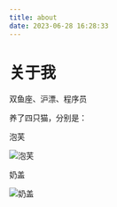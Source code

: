 ```yaml
---
title: about
date: 2023-06-28 16:28:33
---
```


# 关于我

双鱼座、沪漂、程序员

养了四只猫，分别是：

泡芙

![泡芙](http://img.letsky.cn/DSC03527.JPEG)

奶盖

![奶盖](http://img.letsky.cn/IMG_4271.JPEG)